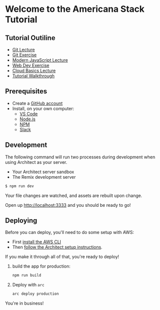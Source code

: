 # Welcome to the Americana Stack Tutorial

## Tutorial Outiline
- [Git Lecture](./syllabus/git-lecture.md)
- [Git Exercise](./syllabus/git-exercise.md)
- [Modern JavaScript Lecture](./syllabus/modern-javascript.md)
- [Web Dev Exercise](./syllabus/web-dev-exercise.md)
- [Cloud Basics Lecture](./syllabus/cloud-basics-lecture.md)
- [Tutorial Walkthrough](./syllabus/tutorial-walkthrough.md)

## Prerequisites

- Create a [GitHub account](https://github.com)
- Install, on your own computer:
   - [VS Code](https://code.visualstudio.com/download)
   - [Node.js](https://nodejs.org/en/download)
   - [NPM](https://docs.npmjs.com/downloading-and-installing-node-js-and-npm)
   - [Slack](https://slack.com/downloads/)

## Development

The following command will run two processes during development when using Architect as your server.

- Your Architect server sandbox
- The Remix development server

```sh
$ npm run dev
```

Your file changes are watched, and assets are rebuilt upon change.

Open up [http://localhost:3333](http://localhost:3333) and you should be ready to go!


## Deploying

Before you can deploy, you'll need to do some setup with AWS:

- First [install the AWS CLI](https://docs.aws.amazon.com/cli/latest/userguide/install-cliv2.html)
- Then [follow the Architect setup instructions](https://arc.codes/docs/en/guides/get-started/detailed-aws-setup).

If you make it through all of that, you're ready to deploy!

1. build the app for production:

   ```sh
   npm run build
   ```

2. Deploy with `arc`

   ```sh
   arc deploy production
   ```

You're in business!
